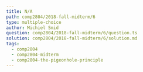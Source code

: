 ```yaml
---
title: N/A
path: comp2804/2018-fall-midterm/6
type: multiple-choice
author: Michiel Smid
question: comp2804/2018-fall-midterm/6/question.ts
solution: comp2804/2018-fall-midterm/6/solution.md
tags:
  - comp2804
  - comp2804-midterm
  - comp2804-the-pigeonhole-principle
---
```

